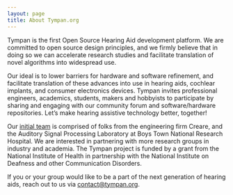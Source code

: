 ```yaml
---
layout: page
title: About Tympan.org
---
```


Tympan is the first Open Source Hearing Aid development platform. We are
committed to open source design principles, and we firmly believe that in doing
so we can accelerate research studies and facilitate translation of novel
algorithms into widespread use.

Our ideal is to lower barriers for hardware and software refinement, and
facilitate translation of these advances into use in hearing aids, cochlear
implants, and consumer electronics devices. Tympan invites professional
engineers, academics, students, makers and hobbyists to participate by sharing
and engaging with our community forum and software/hardware repositories. Let’s
make hearing assistive technology better, together!

Our [initial team](/who) is comprised of folks from the engineering firm
Creare, and the Auditory Signal Processing Laboratory at Boys Town National
Research Hospital.   We are interested in partnering with more research groups
in industry and academia.  The Tympan project is funded by a grant from the
National Institute of Health in partnership with the National Institute on
Deafness and other Communication Disorders. 

If you or your group would like to be a part of the next generation of hearing
aids, reach out to us via contact@tympan.org.

